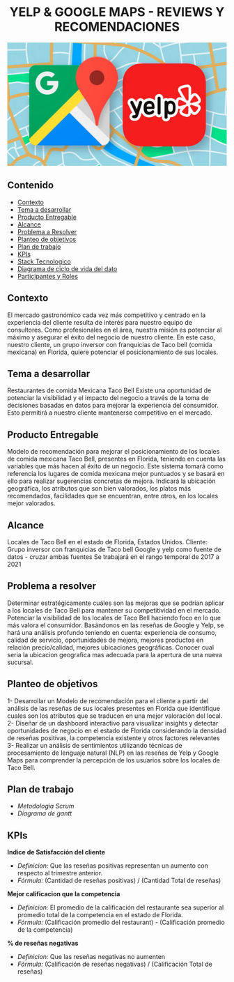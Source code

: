 # <h1 align=center> **YELP & GOOGLE MAPS - REVIEWS Y RECOMENDACIONES** </h1>

<p align=center><img src=Imagenes/Yelp_y_google.png><p>

## Contenido

- [Contexto](#contexto)
- [Tema a desarrollar](#tema-a-desarrollar)
- [Producto Entregable](#producto-entregable)
- [Alcance](#alcance)
- [Problema a Resolver](#problema-a-resolver)
- [Planteo de objetivos](#planteo-de-objetivos)
- [Plan de trabajo](#plan-de-trabajo)
- [KPIs](#kpis)
- [Stack Tecnologico](#stack-tecnologico)
- [Diagrama de ciclo de vida del dato](#diagrama-de-ciclo-de-vida-del-dato)
- [Participantes y Roles](#participantes-y-roles)


## Contexto 
El mercado gastronómico cada vez más competitivo y centrado en la experiencia del cliente resulta de interés para nuestro equipo de consultores. Como profesionales en el área, nuestra misión es potenciar al máximo y asegurar el éxito del negocio de nuestro cliente. 
En este caso, nuestro cliente, un grupo inversor con franquicias de Taco bell (comida mexicana) en Florida, quiere potenciar el posicionamiento de sus locales. 

## Tema a desarrollar 
Restaurantes de comida Mexicana Taco Bell 
Existe una oportunidad de potenciar la visibilidad y el impacto del negocio a través de la toma de decisiones basadas en datos para mejorar la experiencia del consumidor. Esto permitirá a nuestro cliente mantenerse competitivo en el mercado.  

## Producto Entregable
Modelo de recomendación para mejorar el posicionamiento de los locales de comida mexicana Taco Bell, presentes en Florida, teniendo en cuenta las variables que más hacen al éxito de un negocio.
Este sistema tomará como referencia los lugares de comida mexicana mejor puntuados y se basará en ello para realizar sugerencias concretas de mejora. Indicará la ubicación geográfica, los atributos que son bien valorados, los platos más recomendados, facilidades que se encuentran, entre otros, en los locales mejor valorados. 

## Alcance 
Locales de Taco Bell en el estado de Florida, Estados Unidos.
Cliente: Grupo inversor con franquicias de Taco bell
Google y yelp como fuente de datos - cruzar ambas fuentes 
Se trabajará en el rango temporal de 2017 a 2021

## Problema a resolver 
Determinar estratégicamente cuáles son las mejoras que se podrían aplicar a los locales de Taco Bell para mantener su competitividad en el mercado.
Potenciar la visibilidad de los locales de Taco Bell haciendo foco en lo que más valora el consumidor. Basándonos en las reseñas de Google y Yelp, se hará una análisis profundo teniendo en cuenta: experiencia de consumo, calidad de servicio, oportunidades de mejora, mejores productos en relación precio/calidad, mejores ubicaciones geográficas.
Conocer cual seria la ubicacion geografica mas adecuada para la apertura de una nueva sucursal.

## Planteo de objetivos
1- Desarrollar un Modelo de recomendación para el cliente a partir del análisis de las reseñas de sus locales presentes en Florida que identifique cuales son los atributos que se traducen en una mejor valoración del local.
2- Diseñar de un dashboard interactivo para visualizar insights y detectar oportunidades de negocio en el estado de Florida considerando la densidad de reseñas positivas, la competencia existente y otros factores relevantes
3- Realizar un análisis de sentimientos utilizando técnicas de procesamiento de lenguaje natural (NLP) en las reseñas de Yelp y Google Maps para comprender la percepción de los usuarios sobre los locales de Taco Bell. 

## Plan de trabajo
- *Metodologia Scrum*
- *Diagrama de gantt* 


## KPIs

**Indice de Satisfacción del cliente**
- *Definicion:* Que las reseñas positivas representan un aumento con respecto al trimestre anterior.
- *Fórmula:* (Cantidad de reseñas positivas) / (Cantidad Total de reseñas)

**Mejor calificacion que la competencia**
- *Definicion:* El promedio de la calificación del restaurante sea superior al promedio total de la competencia en el estado de Florida.
- *Fórmula:* (Calificación promedio del restaurant) - (Calificación promedio de la competencia)

**% de reseñas negativas**
- *Definicion:* Que las reseñas negativas no aumenten 
- *Fórmula:* (Calificación de reseñas negativas) / (Calificación Total de reseñas)
  

